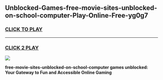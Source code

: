 
## Unblocked-Games-free-movie-sites-unblocked-on-school-computer-Play-Online-Free-yg0g7
<h3>
<a href="https://premium76.site?title=free-movie-sites-unblocked-on-school-computer&ref=26A">CLICK TO PLAY</a></h3>
<hr>

<h3>
<a href="https://premium76.site?title=free-movie-sites-unblocked-on-school-computer&ref=26A">CLICK 2 PLAY</a>
  
</h3>

<a href="https://premium76.site?title=free-movie-sites-unblocked-on-school-computer&ref=26A"><img src="https://clearcache.store/games.png"></a>


**free-movie-sites-unblocked-on-school-computer games unblocked: Your Gateway to Fun and Accessible Online Gaming**
